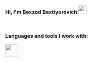 ### Hi, I'm Bexzod Baxtiyorovich <img src="https://media.giphy.com/media/hvRJCLFzcasrR4ia7z/giphy.gif" width='27px'></img>
<br/>

### Languages and tools I work with:

<code><img src="https://w7.pngwing.com/pngs/584/376/png-transparent-html-logo-world-wide-web-consortium-font-family-html-tag-sale-tag-text-happy-birthday-vector-images-thumbnail.png" width="40px"></img></code>
